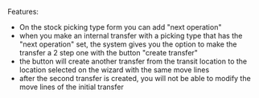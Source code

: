 Features:

- On the stock picking type form you can add "next operation"
- when you make an internal transfer with a picking type that has the "next operation" set, the system gives you the
  option to make the transfer a 2 step one with the button "create transfer"
- the button will create another transfer from the transit location to the location selected on the wizard with the same
  move lines
- after the second transfer is created, you will not be able to modify the move lines of the initial transfer
